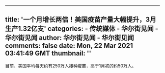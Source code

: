 
---
title: '一个月增长两倍！美国疫苗产量大幅提升，3月生产1.32亿支'
categories: 
    - 传统媒体
    - 华尔街见闻 - 华尔街见闻
author: 华尔街见闻 - 华尔街见闻
comments: false
date: Mon, 22 Mar 2021 03:41:49 GMT
thumbnail: ''
---

<div>   
目前，美国平均每天约有250万人接种疫苗，高于1月初的约50万人。  
</div>
            